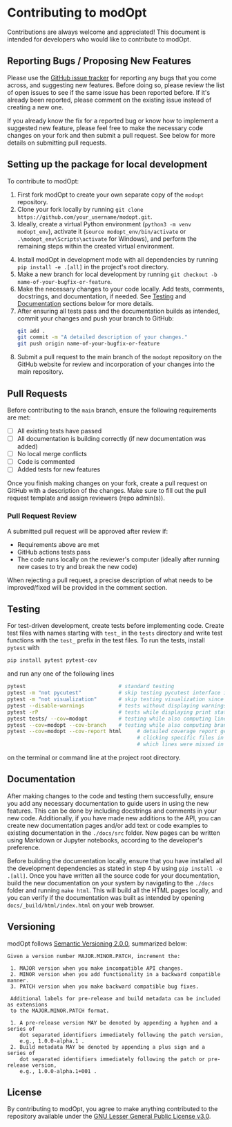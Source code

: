 # Contributing to modOpt

Contributions are always welcome and appreciated!
This document is intended for developers who would like to contribute to modOpt.

## Reporting Bugs / Proposing New Features
Please use the [GitHub issue tracker](https://github.com/LSDOlab/modopt/issues) 
for reporting any bugs that you come across, and suggesting new features.
Before doing so, please review the list of open issues to see if the same issue has been reported before. 
If it's already been reported, please comment on the existing issue instead of creating a new one.

If you already know the fix for a reported bug or know how to implement a suggested new feature, 
please feel free to make the necessary code changes on your fork and then submit a pull request. 
See below for more details on submitting pull requests.

## Setting up the package for local development
To contribute to modOpt:
1. First fork modOpt to create your own separate copy of the `modopt` repository.
2. Clone your fork locally by running `git clone https://github.com/your_username/modopt.git`.
3. Ideally, create a virtual Python environment (`python3 -m venv modopt_env`), 
   activate it (`source modopt_env/bin/activate` or `.\modopt_env\Scripts\activate` for Windows),
   and perform the remaining steps within the created virtual environment.
<!-- 4. Install development dependencies by running `pip install -r requirements.txt`. -->
4. Install modOpt in development mode with all dependencies by running `pip install -e .[all]` in the project's root directory.
5. Make a new branch for local development by running `git checkout -b name-of-your-bugfix-or-feature`.
6. Make the necessary changes to your code locally. 
   Add tests, comments, docstrings, and documentation, if needed.
   See [Testing](#testing) and [Documentation](#documentation) sections below for more details.
7.  After ensuring all tests pass and the documentation builds as intended, 
   commit your changes and push your branch to GitHub:
    ```sh
    git add .
    git commit -m "A detailed description of your changes."
    git push origin name-of-your-bugfix-or-feature
    ```
8.  Submit a pull request to the main branch of the `modopt` repository on the GitHub website for review and
   incorporation of your changes into the main repository.

## Pull Requests
Before contributing to the `main` branch, ensure the following requirements are met:
- [ ] All existing tests have passed
- [ ] All documentation is building correctly (if new documentation was added) 
- [ ] No local merge conflicts
- [ ] Code is commented
- [ ] Added tests for new features

Once you finish making changes on your fork, create a pull request on GitHub with 
a description of the changes.
Make sure to fill out the pull request template and assign reviewers (repo admin(s)).

### Pull Request Review
A submitted pull request will be approved after review if:
 - Requirements above are met
 - GitHub actions tests pass
 - The code runs locally on the reviewer's computer (ideally after running new cases to try and break the new code)

When rejecting a pull request, a precise description of what needs to be
improved/fixed will be provided in the comment section.

## Testing
For test-driven development, create tests before implementing code.
Create test files with names starting with `test_` in the `tests` directory and 
write test functions with the `test_` prefix in the test files.
To run the tests, install `pytest` with 
```sh
pip install pytest pytest-cov
``` 
and run any one of the following lines
```sh
pytest                              # standard testing
pytest -m "not pycutest"            # skip testing pycutest interface in case CUTEst is not available
pytest -m "not visualization"       # skip testing visualization since it opens multiple windows
pytest --disable-warnings           # tests without displaying warnings
pytest -rP                          # tests while displaying print statements
pytest tests/ --cov=modopt          # testing while also computing line coverage
pytest --cov=modopt --cov-branch    # testing while also computing branch coverage
pytest --cov=modopt --cov-report html     # detailed coverage report generated at htmlcov/index.html
                                          # clicking specific files in the report shows 
                                          # which lines were missed in testing
```
on the terminal or command line at the project root directory.

## Documentation
After making changes to the code and testing them successfully, 
ensure you add any necessary documentation to guide users in using the new features.
This can be done by including docstrings and comments in your new code.
Additionally, if you have made new additions to the API, you can create new documentation pages 
and/or add text or code examples to existing documentation in the `./docs/src` folder.
New pages can be written using Markdown or Jupyter notebooks, according to the
developer's preference.

Before building the documentation locally, ensure that you have installed all the development dependencies
as stated in step 4 by using `pip install -e .[all]`.
Once you have written all the source code for your documentation, 
build the new documentation on your system by navigating to the `./docs` folder and running `make html`.
This will build all the HTML pages locally, and you can verify if the documentation was built as intended by
opening `docs/_build/html/index.html` on your web browser.

## Versioning
modOpt follows [Semantic Versioning 2.0.0](https://semver.org/spec/v2.0.0.html), summarized below:

```{code-block} none
Given a version number MAJOR.MINOR.PATCH, increment the:

 1. MAJOR version when you make incompatible API changes.
 2. MINOR version when you add functionality in a backward compatible manner.
 3. PATCH version when you make backward compatible bug fixes.

 Additional labels for pre-release and build metadata can be included as extensions 
 to the MAJOR.MINOR.PATCH format.

 1. A pre-release version MAY be denoted by appending a hyphen and a series of 
    dot separated identifiers immediately following the patch version, 
    e.g., 1.0.0-alpha.1 .
 2. Build metadata MAY be denoted by appending a plus sign and a series of 
    dot separated identifiers immediately following the patch or pre-release version, 
    e.g., 1.0.0-alpha.1+001 .
```

## License
By contributing to modOpt, you agree to make anything contributed to the repository available 
under the [GNU Lesser General Public License v3.0](https://github.com/LSDOlab/modopt/blob/main/LICENSE.txt).